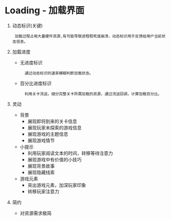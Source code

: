 # Loading - 加载界面
1. 动态标识(关键)

        加载过程占用大量硬件资源,有可能导致进程假死或崩溃，动态标识用于反馈给用户当前状态信息。
2. 加载进度
    + 无进度标识  
    
            通过动态标识的速率模糊判断加载状态。
    + 百分比进度标识  
    
            利用关卡流送，细分完整关卡所需加载的资源，通过流送回调，计算加载百分比。
3. 灵动
    + 背景
        - 展现即将到来的关卡信息
        - 展现玩家未探索的游戏信息
        - 展现游戏的主题信息
        - 展现游戏情节
    + 小提示
        - 利用玩家阅读文本的时间，转移等待注意力
        - 展现游戏中有价值的小技巧
        - 展现背景故事
        - 展现隐藏线索
    + 游戏元素
        - 突出游戏元素，加深玩家印象
        - 转移玩家注意力
4. 简约
    + 对资源需求极简
